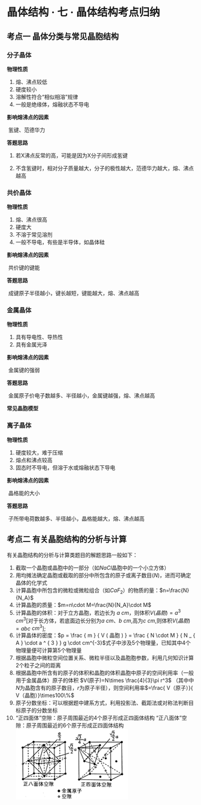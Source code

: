 # 晶体结构 · 七 · 晶体结构考点归纳

## 考点一  晶体分类与常见晶胞结构

### 分子晶体

**物理性质**
1. 熔、沸点较低
2. 硬度较小
3. 溶解性符合“相似相溶”规律
4. 一般是绝缘体，熔融状态不导电

**影响熔沸点的因素**

​    氢键、范德华力

**答题思路**

1. 若X沸点反常的高，可能是因为X分子间形成氢键

2. 不含氢键时，相对分子质量越大，分子的极性越大，范德华力越大，熔、沸点越高

   

### 共价晶体

**物理性质**

1. 熔、沸点很高
2. 硬度大
3. 不溶于常见溶剂
4. 一般不导电，有些是半导体，如晶体硅

**影响熔沸点的因素**

​    共价键的键能

**答题思路**

​	成键原子半径越小，键长越短，键能越大，熔、沸点越高



### 金属晶体

**物理性质**

1. 具有导电性、导热性
2. 具有金属光泽

**影响熔沸点的因素**

​    金属键的强弱

**答题思路**

​	金属原子价电子数越多、半径越小，金属键越强，熔、沸点越高

**常见晶胞模型**

### 离子晶体

**物理性质**

1. 硬度较大，难于压缩
2. 熔点和沸点较高
3. 固态时不导电，但溶于水或熔融状态下导电

**影响熔沸点的因素**

​    晶格能的大小

**答题思路**

​	子所带电荷数越多、半径越小，晶格能越大，熔、沸点越高




## 考点二  有关晶胞结构的分析与计算
有关晶胞结构的分析与计算类题目的解题思路一般如下：
1. 截取一个晶胞或晶胞中的一部分（如$NaCl$晶胞中的一个小立方体）
2. 用均摊法确定晶胞或截取的部分中所包含的原子或离子数目($N$)，进而可确定晶体的化学式
3. 计算晶胞中所包含的微粒或微粒组合（如$CaF_2$）的物质的量：$n=\frac{N}{N_A}$
4. 计算晶胞的质量：$m=n\cdot M=\frac{N}{N_A}\cdot M$
5. 计算晶胞的体积：对于立方晶胞，若边长为 $a$ $cm$，则体积$V(晶胞)=a^3$ $cm^3$[对于长方体，若底面边长分别为$a$ $cm$、$b$ $cm$,高为$c$ $cm$,则体积$V(晶胞)=abc$ $cm^3$];
6. 计算晶体的密度：$p = \frac { m } { V ( 晶胞 ) } = \frac { N \cdot M } { N _ { A } \cdot a ^ { 3 } } g \cdot cm^{-3}$式子中涉及$5$个物理量，已知其中$4$个物理量便可计算第$5$个物理量
7. 根据晶胞中微粒空间位置关系、微粒半径以及晶胞胞参数，利用几何知识计算$2$个粒子之间的距离
8. 根据晶胞中所含有的原子的体积和晶胞的体积晶胞中原子的空间利用率（一般用于金属晶体）原子的体积 $V(原子)=N\times \frac{4}{3}\pi r^3$ （其中中$N$为晶胞含有的原子数目，$r$为原子半径），则空间利用率$=\frac{ V（原子）}{ V（晶胞）}\times100\%$
9. 原子分数坐标：可以根据题中建系方式，利用投影法、截距法或对称法判断目标原子的分数坐标
10. “正四面体”空隙：原子周围最近的$4$个原子形成正四面体结构
    “正八面体”空隙：原子周围最近的$6$个原子形成正四面体结构
    <img title="" src="images/7.1.jfif" alt="" width="300">